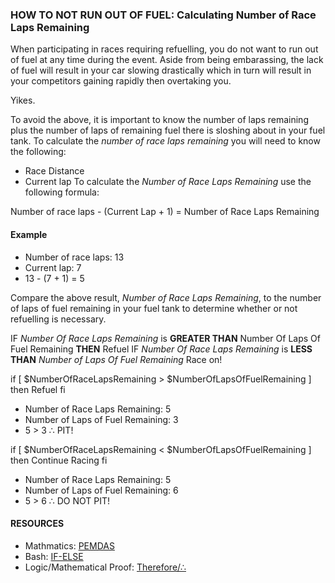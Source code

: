 ### HOW TO NOT RUN OUT OF FUEL: Calculating Number of Race Laps Remaining

When participating in races requiring refuelling, you do not want to run out of fuel at any time during the event. Aside from being embarassing, the lack of fuel will result in your car slowing drastically which in turn will result in your competitors gaining rapidly then overtaking you. 

Yikes.

To avoid the above, it is important to know the number of laps remaining plus the number of laps of remaining fuel there is sloshing about in your fuel tank. To calculate the *number of race laps remaining* you will need to know the following:
- Race Distance
- Current lap
To calculate the *Number of Race Laps Remaining* use the following formula:

Number of race laps - (Current Lap + 1) = Number of Race Laps Remaining

#### Example
- Number of race laps: 13
- Current lap: 7 
- 13 - (7 + 1) = 5

Compare the above result, *Number of Race Laps Remaining*, to the number of laps of fuel remaining in your fuel tank to determine whether or not refuelling is necessary.

IF *Number Of Race Laps Remaining* is **GREATER THAN** Number Of Laps Of Fuel Remaining **THEN** Refuel 
IF *Number Of Race Laps Remaining* is **LESS THAN** *Number of Laps Of Fuel Remaining* Race on!

if \[ $NumberOfRaceLapsRemaining > $NumberOfLapsOfFuelRemaining \]
then
  Refuel
fi

- Number of Race Laps Remaining: 5
- Number of Laps of Fuel Remaining: 3
- 5 > 3 ∴ PIT!

if \[ $NumberOfRaceLapsRemaining < $NumberOfLapsOfFuelRemaining \]
then
  Continue Racing
fi

- Number of Race Laps Remaining: 5
- Number of Laps of Fuel Remaining: 6
- 5 > 6 ∴ DO NOT PIT!

#### RESOURCES 
- Mathmatics: [PEMDAS](https://www.purplemath.com/modules/orderops.htm) 
- Bash: [IF-ELSE](https://linuxize.com/post/bash-if-else-statement/)
- Logic/Mathematical Proof: [Therefore/∴](https://en.wikipedia.org/wiki/Therefore_sign)

